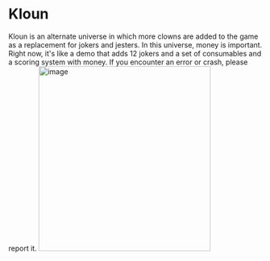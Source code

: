 # Kloun
Kloun is an alternate universe in which more clowns are added to the game as a replacement for jokers and jesters. In this universe, money is important. 
Right now, it's like a demo that adds 12 jokers and a set of consumables and a scoring system with money. If you encounter an error or crash, please report it.
<img width="341" height="367" alt="image" src="https://github.com/user-attachments/assets/b1f46204-dda4-4cd2-aba7-7b89368e8cde" />
